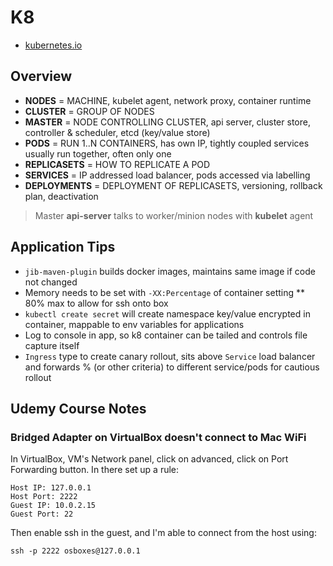 # K8

* [kubernetes.io](https://kubernetes.io)

## Overview

* **NODES** = MACHINE, kubelet agent, network proxy, container runtime
* **CLUSTER** = GROUP OF NODES
* **MASTER** = NODE CONTROLLING CLUSTER, api server, cluster store, controller & scheduler, etcd (key/value store)
* **PODS** = RUN 1..N CONTAINERS, has own IP, tightly coupled services usually run together, often only one
* **REPLICASETS** = HOW TO REPLICATE A POD
* **SERVICES** = IP addressed load balancer, pods accessed via labelling
* **DEPLOYMENTS** = DEPLOYMENT OF REPLICASETS, versioning, rollback plan, deactivation

> Master **api-server** talks to worker/minion nodes with **kubelet** agent

## Application Tips

* `jib-maven-plugin` builds docker images, maintains same image if code not changed
* Memory needs to be set with `-XX:Percentage` of container setting
** 80% max to allow for ssh onto box
* `kubectl create secret` will create namespace key/value encrypted in container, mappable to env variables for applications
* Log to console in app, so k8 container can be tailed and controls file capture itself
* `Ingress` type to create canary rollout, sits above `Service` load balancer and forwards % (or other criteria) to different service/pods for cautious rollout

## Udemy Course Notes

### Bridged Adapter on VirtualBox doesn't connect to Mac WiFi

In VirtualBox, VM's Network panel, click on advanced, click on Port Forwarding button. In there set up a rule:
```
Host IP: 127.0.0.1
Host Port: 2222
Guest IP: 10.0.2.15
Guest Port: 22
```
Then enable ssh in the guest, and I'm able to connect from the host using:

`ssh -p 2222 osboxes@127.0.0.1`




<!--stackedit_data:
eyJoaXN0b3J5IjpbMTk4NzM1OTIyMiwxNTM2NDU4MTAwLDE3NT
gyNzg5NjldfQ==
-->
